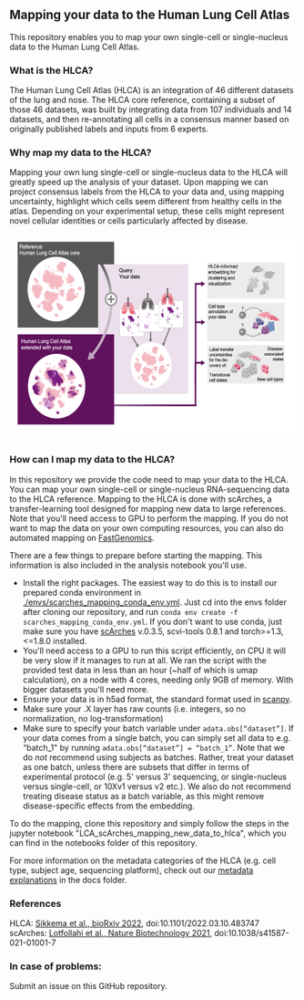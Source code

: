 ## Mapping your data to the Human Lung Cell Atlas
This repository enables you to map your own single-cell or single-nucleus data to the Human Lung Cell Atlas.

### What is the HLCA?
The Human Lung Cell Atlas (HLCA) is an integration of 46 different datasets of the lung and nose. The HLCA core reference, containing a subset of those 46 datasets,  was built by integrating data from 107 individuals and 14 datasets, and then re-annotating all cells in a consensus manner based on originally published labels and inputs from 6 experts.

### Why map my data to the HLCA?
Mapping your own lung single-cell or single-nucleus data to the HLCA will greatly speed up the analysis of your dataset. Upon mapping we can project consensus labels from the HLCA to your data and, using mapping uncertainty, highlight which cells seem different from healthy cells in the atlas. Depending on your experimental setup, these cells might represent novel cellular identities or cells particularly affected by disease.

<img src="./docs/HLCA_mapping_overview_figure.png" width="600" height="360">

### How can I map my data to the HLCA?
In this repository we provide the code need to map your data to the HLCA. You can map your own single-cell or single-nucleus RNA-sequencing data to the HLCA reference. Mapping to the HLCA is done with scArches, a transfer-learning tool designed for mapping new data to large references. Note that you'll need access to GPU to perform the mapping. If you do not want to map the data on your own computing resources, you can also do automated mapping on [FastGenomics](https://beta.fastgenomics.org/analyses/detail-analysis-d85cb82af90d42bd9bc3086c1dc035c1#Result&scArches). 

There are a few things to prepare before starting the mapping. This information is also included in the analysis notebook you'll use.
- Install the right packages. The easiest way to do this is to install our prepared conda environment in [./envs/scarches_mapping_conda_env.yml](./envs/scarches_mapping_conda_env.yml). Just cd into the envs folder after cloning our repository, and run `conda env create -f scarches_mapping_conda_env.yml`. If you don't want to use conda, just make sure you have [scArches](https://pypi.org/project/scArches/0.3.5/) v.0.3.5, scvi-tools 0.8.1 and torch>=1.3,<=1.8.0 installed. 
- You'll need access to a GPU to run this script efficiently, on CPU it will be very slow if it manages to run at all. We ran the script with the provided test data in less than an hour (~half of which is umap calculation), on a node with 4 cores, needing only 9GB of memory. With bigger datasets you'll need more.
- Ensure your data is in h5ad format, the standard format used in [scanpy](https://scanpy.readthedocs.io/en/stable/).
- Make sure your .X layer has raw counts (i.e. integers, so no normalization, no log-transformation)
- Make sure to specify your batch variable under `adata.obs[“dataset”]`. If your data comes from a single batch, you can simply set all data to e.g. “batch_1" by running `adata.obs[“dataset”] = “batch_1”`. Note that we do *not* recommend using subjects as batches. Rather, treat your dataset as one batch, unless there are subsets that differ in terms of experimental protocol (e.g. 5' versus 3' sequencing, or single-nucleus versus single-cell, or 10Xv1 versus v2 etc.). We also do not recommend treating disease status as a batch variable, as this might remove disease-specific effects from the embedding.

To do the mapping, clone this repository and simply follow the steps in the jupyter notebook "LCA_scArches_mapping_new_data_to_hlca", which you can find in the notebooks folder of this repository.

For more information on the metadata categories of the HLCA (e.g. cell type, subject age, sequencing platform), check out our [metadata explanations](./docs/HLCA_metadata_explanation.csv) in the docs folder.

### References
HLCA: [Sikkema et al., bioRxiv 2022](https://www.biorxiv.org/content/10.1101/2022.03.10.483747v1), doi:10.1101/2022.03.10.483747<br>
scArches: [Lotfollahi et al., Nature Biotechnology 2021](https://www.nature.com/articles/s41587-021-01001-7), doi:10.1038/s41587-021-01001-7<br>

### In case of problems:
Submit an issue on this GitHub repository.
